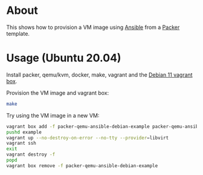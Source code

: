 # About

This shows how to provision a VM image using [Ansible](https://www.ansible.com/) from a [Packer](https://www.packer.io/) template.

# Usage (Ubuntu 20.04)

Install packer, qemu/kvm, docker, make, vagrant and the [Debian 11 vagrant box](https://github.com/rgl/debian-vagrant).

Provision the VM image and vagrant box:

```bash
make
```

Try using the VM image in a new VM:

```bash
vagrant box add -f packer-qemu-ansible-debian-example packer-qemu-ansible-debian-example.box
pushd example
vagrant up --no-destroy-on-error --no-tty --provider=libvirt
vagrant ssh
exit
vagrant destroy -f
popd
vagrant box remove -f packer-qemu-ansible-debian-example
```
